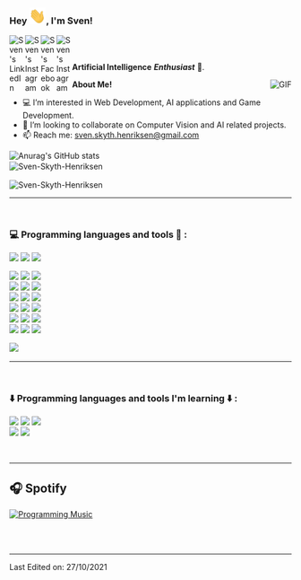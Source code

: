 <h3 title="title"> Hey <img src="https://raw.githubusercontent.com/KevinPatel04/KevinPatel04/master/Hi.gif" width="30px">, I'm Sven!</h3>



<a href="https://www.linkedin.com/in/sven-skyth-henriksen-4857bb1a2/">
  <img align="left" alt="Sven's LinkedIn" width="28px" src="https://cdn-icons-png.flaticon.com/512/174/174857.png" />
</a>


<a href="https://www.instagram.com/sven_henriksen/">
  <img align="left" alt="Sven's Instagram" width="28px" src="https://cdn-icons-png.flaticon.com/512/174/174855.png" />
</a>
<a href="https://www.facebook.com/sven.henriksen.79">
  <img align="left" alt="Sven's Facebook" width="28px" src="https://cdn-icons.flaticon.com/png/512/2504/premium/2504903.png?token=exp=1635341915~hmac=8c2cf66f9e7a3f2c7d975cf29b503d73" />
</a>
<a href="http://www.svenskythhenriksen.com/">
  <img align="left" alt="Sven's Instagram" width="28px" src="https://cdn-icons.flaticon.com/png/512/3308/premium/3308395.png?token=exp=1635341947~hmac=bbb99a810902bbcd203af92e10c2ca1c" />
</a>

 
<br />
<br />

**Artificial Intelligence** ***Enthusiast*** 🚀.
 

  <img align="right" alt="GIF" src="https://i.pinimg.com/originals/e4/26/70/e426702edf874b181aced1e2fa5c6cde.gif" />

**About Me!**

- 💻 I’m interested in Web Development, AI applications and Game Development.
- 🌱 I’m looking to collaborate on Computer Vision and AI related projects.
- 📫 Reach me: sven.skyth.henriksen@gmail.com 



![Anurag's GitHub stats](https://github-readme-stats.vercel.app/api?username=Sven-Skyth-Henriksen&show_icons=true&theme=radical)
<br>
<img align="center" src="https://github-readme-streak-stats.herokuapp.com/?user=Sven-Skyth-Henriksen&count_private=true&theme=radical" alt="Sven-Skyth-Henriksen" />
<br>

<img align="center" width=500 src="https://github-readme-stats.vercel.app/api/top-langs/?username=Sven-Skyth-Henriksen&count_private=true&theme=radical" alt="Sven-Skyth-Henriksen" />

<hr>
<br>

### :computer: Programming languages and tools :toolbox: : 
<p>

<code><img width="10%" src="https://www.vectorlogo.zone/logos/python/python-ar21.svg"></code>
<code><img width="10%" src="https://www.vectorlogo.zone/logos/numpy/numpy-ar21.svg"></code>
<code><img width="10%" src="https://www.vectorlogo.zone/logos/opencv/opencv-ar21.svg"></code>
<!--Include sklearn-->  
<code><img width="10%" src="https://www.vectorlogo.zone/logos/jupyter/jupyter-ar21.svg"></code>
<code><img width="10%" src="https://www.vectorlogo.zone/logos/pytorch/pytorch-ar21.svg"></code>
<code><img width="10%" src="https://www.vectorlogo.zone/logos/git-scm/git-scm-ar21.svg"></code>
<br />
<code><img width="10%" src="https://upload.wikimedia.org/wikipedia/commons/thumb/d/d4/Javascript-shield.svg/1200px-Javascript-shield.svg.png"></code>
<code><img width="10%" src="https://image.flaticon.com/icons/png/128/888/888859.png"></code>
<code><img width="10%" src="https://image.flaticon.com/icons/png/128/888/888847.png"></code>
<br />
<code><img width="10%" src="https://google.github.io/mediapipe/images/logo_horizontal_color.png"></code>
<code><img width="10%" src="https://kivymd.readthedocs.io/en/latest/_static/logo-kivymd.png"></code>
<code><img width="10%" src="https://upload.wikimedia.org/wikipedia/commons/5/58/Kivy_logo.png"></code>
<br />
<code><img width="10%" src="https://www.vectorlogo.zone/logos/github/github-ar21.svg"></code>
<code><img width="10%" src="https://pandas.pydata.org/static/img/partners/anaconda.svg"></code>
<code><img width="10%" src="https://upload.wikimedia.org/wikipedia/commons/thumb/e/ed/Pandas_logo.svg/1024px-Pandas_logo.svg.png"></code>
<br />
<code><img width="10%" src="https://matplotlib.org/_static/logo2_compressed.svg"></code>
<code><img width="10%" src="http://seaborn.pydata.org/_images/logo-wide-lightbg.svg"></code>
<code><img width="10%" src="https://streamlit.io/images/brand/streamlit-logo-secondary-lightmark-lighttext.png"></code>
<br />
<code><img width="10%" src="https://upload.wikimedia.org/wikipedia/commons/thumb/0/05/Scikit_learn_logo_small.svg/1200px-Scikit_learn_logo_small.svg.png"></code>
<code><img width="10%" src="https://upload.wikimedia.org/wikipedia/commons/thumb/8/88/SpaCy_logo.svg/2560px-SpaCy_logo.svg.png"></code>
<code><img width="10%" src="https://upload.wikimedia.org/wikipedia/commons/thumb/1/1b/R_logo.svg/724px-R_logo.svg.png"></code>
</p>
<code><img width="10%" src="https://www.vectorlogo.zone/logos/pocoo_flask/pocoo_flask-ar21.svg"></code>



<hr>
<br>

### ⬇️ Programming languages and tools I'm learning ⬇️ : 
<p>

<code><img width="10%" src="https://images.g2crowd.com/uploads/product/image/social_landscape/social_landscape_d382c4826ad8a3805f72b9df3ab5b56e/keras.png"></code>
<code><img width="10%" src="https://cdn-blog.adafruit.com/uploads/2019/10/256px-TensorFlowLogo.svg_.png"></code>
<code><img width="10%" src="https://icon-library.com/images/django-icon/django-icon-8.jpg"></code>
  <br />
<code><img width="10%" src="https://global-uploads.webflow.com/5d3ec351b1eba4332d213004/5ec645ccd0d5ff3da33ec726_python_nltk.png"></code>
<code><img width="10%" src="https://upload.wikimedia.org/wikipedia/commons/thumb/2/20/UE_Logo_Black_Centered.svg/550px-UE_Logo_Black_Centered.svg.png"></code>

<br>
<hr>


  

## :headphones: Spotify

[![Programming Music](https://img.shields.io/badge/Programming%20Music-%231DB954.svg?&style=for-the-badge&logo=spotify&logoColor=white)](https://open.spotify.com/playlist/5acZuTakrvkqnvnF2StyXd?si=a2fcfa76abcf428f)

<br>
<br>


----
Last Edited on: 27/10/2021
